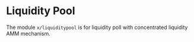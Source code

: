 # Liquidity Pool

The module `x/liquiditypool` is for liquidity poll with concentrated liquidity AMM mechanism.
